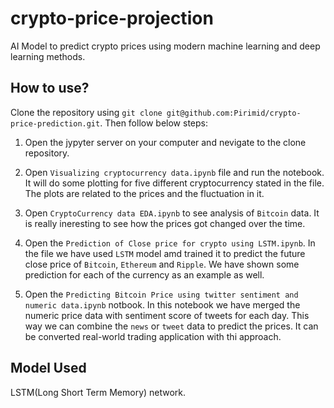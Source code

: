 # crypto-price-projection
AI Model to predict crypto prices using modern machine learning and deep learning methods. 

## How to use?

Clone the repository using `git clone git@github.com:Pirimid/crypto-price-prediction.git`. Then follow below steps: 

1. Open the jypyter server on your computer and nevigate to the clone repository. 

2. Open `Visualizing cryptocurrency data.ipynb` file and run the notebook. It will do some plotting for five different cryptocurrency stated in the file. The plots are related to the prices and the fluctuation in it. 

3. Open `CryptoCurrency data EDA.ipynb` to see analysis of `Bitcoin` data. It is really ineresting to see how the prices got changed over the time. 

4. Open the `Prediction of Close price for crypto using LSTM.ipynb`. In the file we have used `LSTM` model amd trained it to predict the future close price of `Bitcoin`, `Ethereum` and `Ripple`. We have shown some prediction for each of the currency as an example as well. 

5. Open the `Predicting Bitcoin Price using twitter sentiment and numeric data.ipynb` notbook. In this notebook we have merged the numeric price data with sentiment score of tweets for each day. This way we can combine the `news` or `tweet` data to predict the prices. It can be converted real-world trading application with thi approach. 

## Model Used 

 LSTM(Long Short Term Memory) network.